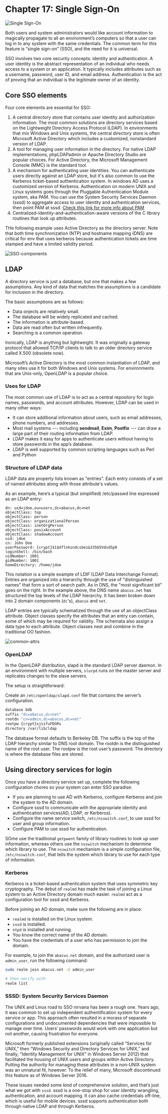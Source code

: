 # Chapter 17: Single Sign-On

![Single Sign-On](https://pbs.twimg.com/media/F5RqTpkXYAAZnUB.jpg)

Both users and system administrators would like account information to magically propagate to all an environment’s computers so that a user can log in to any system with the same credentials. The common term for this feature is “single sign-on” (SSO), and the need for it is universal.

SSO involves two core security concepts: identity and authentication. A user identity is the abstract representation of an individual who needs access to a system or an application. It typically includes attributes such as a username, password, user ID, and email address. Authentication is the act of proving that an individual is the legitimate owner of an identity.

## Core SSO elements

Four core elements are essential for SSO:

1. A central directory store that contains user identity and authorization information. The most common solutions are directory services based on the Lightweight Directory Access Protocol (LDAP). In environments that mix Windows and Unix systems, the central directory store is often Microsoft Active Directory which includes a customized, nonstandard version of LDAP.
2. A tool for managing user information in the directory. For native LDAP implementations, phpLDAPadmin or Apache Directory Studio are popular choices. For Active Directory, the Microsoft Management Console (MMC) is the standard tool.
3. A mechanism for authenticating user identities. You can authenticate users directly against an LDAP store, but it's also common to use the Kerberos ticket-based authentication system. In windows AD uses a customized version of Kerberos.
Authentication on modern UNIX and Linux systems goes through the Pluggable Authentication Module system, aka PAM. You can use the System Security Services Daemon (sssd) to aggregate access to user identity and authentication services, then point PAM at sssd. [Check this link for more info about PAM](https://www.redhat.com/sysadmin/pluggable-authentication-modules-pam)
4. Centralized-identity-and-authentication-aware versions of the C library routines that look up attributes.

THe following example uses Active Directory as the directory server. Note that both time synchronization (NTP) and hostname mapping (DNS) are critical for env that uses kerberos because authentication tickets are time stamped and have a limited validity period.

![SSO-components](./data/SSO-components.png)

## LDAP

A directory service is just a database, but one that makes a few assumptions. Any kind of data that matches the assumptions is a candidate for inclusion in the directory.

The basic assumptions are as follows:

- Data onjects are relatively small.
- The database will be widely replicated and cached.
- The information is attribute-based.
- Data are read often but written infrequently.
- Searching is a common operation.

Ironically, LDAP is anything but lightweight. It was originally a gateway protocol that allowed TCP/IP clients to talk to an older directory service called X.500 (obsolete now).

Microsoft’s Active Directory is the most common instantiation of LDAP, and many sites use it for both Windows and Unix systems. For environments that are Unix-only, OpenLDAP is a popular choice.

### Uses for LDAP

The most common use of LDAP is to act as a central repository for login names, passwords, and account attributes. However, LDAP can be used in many other ways:

- It can store additional information about users, such as email addresses, phone numbers, and addresses.
- Most mail systems --- including **sendmail**, **Exim**, **Postfix** --- can draw a large part of their routing information from LDAP.
- LDAP makes it easy for apps to authenticate users without having to store passwords in the app’s database.
- LDAP is well supported by common scripting languages such as Perl and Python

### Structure of LDAP data

LDAP data are property lists known as "entries". Each entry consists of a set of named attributes along with those attribute's values.

As an example, here’s a typical (but simplified) /etc/passwd line expressed as an LDAP entry:

```text
dn: uid=jdoe,ou=users,dc=abacus,dc=net
objectClass: top
objectClass: person
objectClass: organizationalPerson
objectClass: inetOrgPerson
objectClass: posixAccount
objectClass: shadowAccount
uid: jdoe
cn: John Doe
userPassword: {crypt}$1$dflnkzndcsbez&33565Vdvd5p0
loginShell: /bin/bash
uidNumber: 1001
gidNumber: 1001
homeDirectory: /home/jdoe
```

This notation is a simple example of LDIF (LDAP Data Interchange Format). Entries are organized into a hierarchy through the use of "distinguished names" that form a sort of search path. As in DNS, the "most significant bit" goes on the right. In the example above, the DNS name `abacus.net` has structured the top levels of the LDAP hierarchy. It has been broken down into 2 domain components (`dc`'s), `abacus` and `net`.

LDAP entries are typically schematized through the use of an objectClass attribute. Object classes specify the attributes that an entry can contain, some of which may be required for validity. The schemata also assign a data type to each attribute. Object classes nest and combine in the traditional OO fashion.

![common-attrs](./data/common-attrs.png)

### OpenLDAP

In the OpenLDAP distribution, slapd is the standard LDAP server daemon. In an environment with multiple servers, `slurpd` runs on the master server and replicates changes to the slave servers. 

The setup is straightforward:

Create an `/etc/openldap/slapd.conf` file that contains the server’s configuration.

```bash
database bdb
suffix "dc=abacus,dc=net"
rootdn "cn=admin,dc=abacus,dc=net"
rootpw {crypt}xjsifuFDGRs
directory /var/lib/ldap
```

The database format defaults to Berkeley DB. The suffix is the top of the LDAP hierarchy similar to DNS root domain. The rootdn is the distinguished name of the root user. The rootpw is the root user’s password. The directory is where the database files are stored.

## Using directory services for login

Once you have a directory service set up, complete the following configuration chores so your system can enter SSO paradise:

- If you are planning to use AD with Kerberos, configure Kerberos and join the system to the AD domain.
- Configure sssd to communicate with the appropriate identity and authentication services(AD, LDAP, or Kerberos).
- Configure the name service switch, `/etc/nsswitch.conf`, to use sssd for user and group information.
- Configure PAM to use sssd for authentication.

SOme use the traditional `getpwent` family of library routines to look up user information, whereas others use the `nsswitch` mechanism to determine which library to use. The `nsswitch` mechanism is a simple configuration file, `/etc/nsswitch.conf`, that tells the system which library to use for each type of information.

### Kerberos

Kerberos is a ticket-based authentication system that uses symmetric key cryptography. The debut of `realmd` has made the task of joining a Linux system to an Active Directory domain much easier. `realmd` act as a configuration tool for sssd and Kerberos.

Before joining an AD domain, make sure the following are in place:

- `realmd` is installed on the Linux system.
- `sssd` is installed.
- `ntpd` is installed and running.
- You know the correct name of the AD domain.
- You have the credentials of a user who has permission to join the domain.

For example, to join the `abacus.net` domain, and the authorized user is `admin_user`, run the following command:

```bash
sudo realm join abacus.net -U admin_user

# then verify with
realm list
```

### SSSD: System Security Services Daemon

The UNIX and Linux road to SSO nirvana has been a rough one. Years ago, it was common to set up independent authentification system for every service or app. This
approach often resulted in a morass of separate configurations and undocumented dependencies that were impossible to manage over time. Users’ passwords would work with one application but not another, causing frustration for everyone.

Microsoft formerly published extensions (originally called “Services for UNIX,” then “Windows Security and Directory Services for UNIX,” and finally, “Identity Management for UNIX” in Windows Server 2012) that facilitated the housing of UNIX users and groups within Active Directory. Putting the authority for managing these attributes in a non-UNIX system was an unnatural fit, however. To the relief of many, Microsoft discontinued this feature as of Windows Server 2016.

These issues needed some kind of comprehensive solution, and that’s just what we got with `sssd`. sssd is a one-stop shop for user identity wrangling, authentication, and account mapping. It can also cache credentials off-line, which is useful for mobile devices. sssd supports authentication both through native LDAP and through Kerberos.

